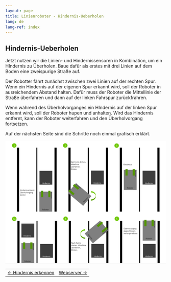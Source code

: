 ```yaml
---
layout: page
title: Linienroboter - Hindernis-Ueberholen
lang: de
lang-ref: index
---
```


## Hindernis-Ueberholen

Jetzt nutzen wir die Linien- und Hindernissensoren in Kombination, um ein HIndernis zu Überholen. Baue dafür als erstes mit drei Linien auf dem Boden eine zweispurige Straße auf.

Der Robotter fährt zunächst zwischen zwei Linien auf der rechten Spur. Wenn ein Hindernis auf der eigenen Spur erkannt wird, soll der Roboter in ausreichendem Abstand halten. Dafür muss der Roboter die Mittellinie der Straße überfahren und dann auf der linken Fahrspur zurückfrahren.

Wenn während des Überholvorganges ein HIndernis auf der linken Spur erkannt wird, soll der Roboter hupen und anhalten. Wird das Hindernis entfernt, kann der Roboter weiterfahren und den Überholvorgang fortsetzen.

Auf der nächsten Seite sind die Schritte noch einmal grafisch erklärt.

<img src="img/hindernis_ueberholen.png" alt="Ueberholen1">

|            |            |
|:-----------|-----------:|
|<a href="./Hindernis-Erkennung.html"><- Hindernis erkennen</a>|<a href="./Webserver.html">Webserver -></a>|



